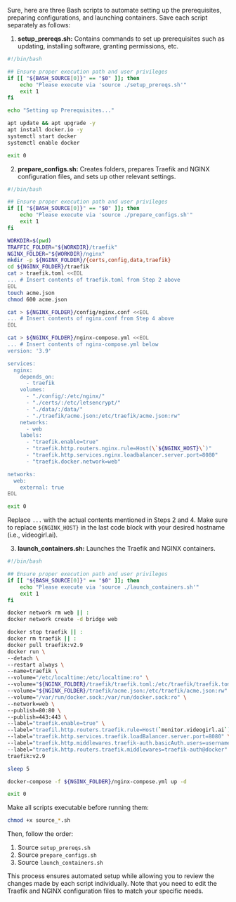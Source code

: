  Sure, here are three Bash scripts to automate setting up the prerequisites, preparing configurations, and launching containers. Save each script separately as follows:

1. **setup\_prereqs.sh:** Contains commands to set up prerequisites such as updating, installing software, granting permissions, etc.

```bash
#!/bin/bash

## Ensure proper execution path and user privileges
if [[ "${BASH_SOURCE[0]}" == "$0" ]]; then
    echo "Please execute via 'source ./setup_prereqs.sh'"
    exit 1
fi

echo "Setting up Prerequisites..."

apt update && apt upgrade -y
apt install docker.io -y
systemctl start docker
systemctl enable docker

exit 0
```

2. **prepare\_configs.sh:** Creates folders, prepares Traefik and NGINX configuration files, and sets up other relevant settings.

```bash
#!/bin/bash

## Ensure proper execution path and user privileges
if [[ "${BASH_SOURCE[0]}" == "$0" ]]; then
    echo "Please execute via 'source ./prepare_configs.sh'"
    exit 1
fi

WORKDIR=$(pwd)
TRAFFIC_FOLDER="${WORKDIR}/traefik"
NGINX_FOLDER="${WORKDIR}/nginx"
mkdir -p ${NGINX_FOLDER}/{certs,config,data,traefik}
cd ${NGINX_FOLDER}/traefik
cat > traefik.toml <<EOL
... # Insert contents of traefik.toml from Step 2 above
EOL
touch acme.json
chmod 600 acme.json

cat > ${NGINX_FOLDER}/config/nginx.conf <<EOL
... # Insert contents of nginx.conf from Step 4 above
EOL

cat > ${NGINX_FOLDER}/nginx-compose.yml <<EOL
... # Insert contents of nginx-compose.yml below
version: '3.9'

services:
  nginx:
    depends_on:
      - traefik
    volumes:
      - "./config/:/etc/nginx/"
      - "./certs/:/etc/letsencrypt/"
      - "./data/:/data/"
      - "./traefik/acme.json:/etc/traefik/acme.json:rw"
    networks:
      - web
    labels:
      - "traefik.enable=true"
      - "traefik.http.routers.nginx.rule=Host(\`${NGINX_HOST}\`)"
      - "traefik.http.services.nginx.loadbalancer.server.port=8080"
      - "traefik.docker.network=web"

networks:
  web:
    external: true
EOL

exit 0
```

Replace `...` with the actual contents mentioned in Steps 2 and 4. Make sure to replace `${NGINX_HOST}` in the last code block with your desired hostname (i.e., videogirl.ai).

3. **launch\_containers.sh:** Launches the Traefik and NGINX containers.

```bash
#!/bin/bash

## Ensure proper execution path and user privileges
if [[ "${BASH_SOURCE[0]}" == "$0" ]]; then
    echo "Please execute via 'source ./launch_containers.sh'"
    exit 1
fi

docker network rm web || :
docker network create -d bridge web

docker stop traefik || :
docker rm traefik || :
docker pull traefik:v2.9
docker run \
--detach \
--restart always \
--name=traefik \
--volume="/etc/localtime:/etc/localtime:ro" \
--volume="${NGINX_FOLDER}/traefik/traefik.toml:/etc/traefik/traefik.toml:ro" \
--volume="${NGINX_FOLDER}/traefik/acme.json:/etc/traefik/acme.json:rw" \
--volume="/var/run/docker.sock:/var/run/docker.sock:ro" \
--network=web \
--publish=80:80 \
--publish=443:443 \
--label="traefik.enable=true" \
--label="traefil.http.routers.traefik.rule=Host(`monitor.videogirl.ai`) || PathPrefix(`/traefik`)" \
--label="traefik.http.services.traefik.loadBalancer.server.port=8080" \
--label="traefik.http.middlewares.traefik-auth.basicAuth.users=username:\$apr1\$H6uskqZo\$IgMOkLhASM9SjKOOzyjCe1" \
--label="traefik.http.routers.traefik.middlewares=traefik-auth@docker" \
traefik:v2.9

sleep 5

docker-compose -f ${NGINX_FOLDER}/nginx-compose.yml up -d

exit 0
```

Make all scripts executable before running them:

```bash
chmod +x source_*.sh
```

Then, follow the order:

1. Source `setup_prereqs.sh`
2. Source `prepare_configs.sh`
3. Source `launch_containers.sh`

This process ensures automated setup while allowing you to review the changes made by each script individually. Note that you need to edit the Traefik and NGINX configuration files to match your specific needs.
